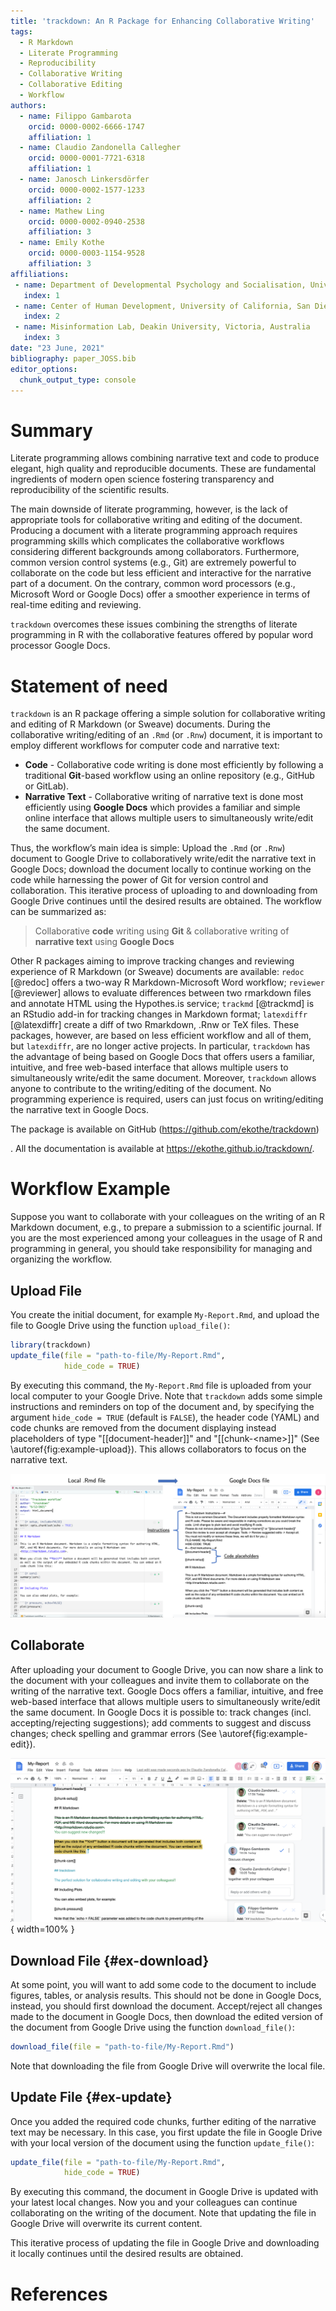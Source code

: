 ```yaml
---
title: 'trackdown: An R Package for Enhancing Collaborative Writing'
tags:
  - R Markdown
  - Literate Programming
  - Reproducibility
  - Collaborative Writing
  - Collaborative Editing
  - Workflow
authors:
  - name: Filippo Gambarota
    orcid: 0000-0002-6666-1747
    affiliation: 1
  - name: Claudio Zandonella Callegher
    orcid: 0000-0001-7721-6318
    affiliation: 1
  - name: Janosch Linkersdörfer
    orcid: 0000-0002-1577-1233
    affiliation: 2
  - name: Mathew Ling
    orcid: 0000-0002-0940-2538
    affiliation: 3
  - name: Emily Kothe
    orcid: 0000-0003-1154-9528
    affiliation: 3
affiliations:
 - name: Department of Developmental Psychology and Socialisation, University of Padova, Padova, Italy
   index: 1
 - name: Center of Human Development, University of California, San Diego, USA
   index: 2
 - name: Misinformation Lab, Deakin University, Victoria, Australia
   index: 3
date: "23 June, 2021"
bibliography: paper_JOSS.bib
editor_options: 
  chunk_output_type: console
---
```




# Summary

Literate programming allows combining narrative text and code to produce elegant, high quality and reproducible documents. These are fundamental ingredients of modern open science fostering transparency and reproducibility of the scientific results. 

The main downside of literate programming, however, is the lack of appropriate tools for collaborative writing and editing of the document. Producing a document with a literate programming approach requires programming skills which complicates the collaborative workflows considering different backgrounds among collaborators. Furthermore, common version control systems (e.g., Git) are extremely powerful to collaborate on the code but less efficient and interactive for the narrative part of a document. On the contrary, common word processors (e.g., Microsoft Word or Google Docs) offer a smoother experience in terms of real-time editing and reviewing. 

`trackdown` overcomes these issues combining the strengths of literate programming in R with the collaborative features offered by popular word processor Google Docs.

# Statement of need 

`trackdown` is an R package offering a simple solution for collaborative writing and editing of R Markdown (or Sweave) documents. During the collaborative writing/editing of an `.Rmd` (or `.Rnw`) document, it is important to employ different workflows for computer code and narrative text:

- **Code** - Collaborative code writing is done most efficiently by following a traditional **Git**-based workflow using an online repository (e.g., GitHub or GitLab).
- **Narrative Text** - Collaborative writing of narrative text is done most efficiently using **Google Docs** which provides a familiar and simple online interface that allows multiple users to simultaneously write/edit the same document.

Thus, the workflow’s main idea is simple: Upload the `.Rmd` (or `.Rnw`) document to Google Drive to collaboratively write/edit the narrative text in Google Docs; download the document locally to continue working on the code while harnessing the power of Git for version control and collaboration. This iterative process of uploading to and downloading from Google Drive continues until the desired results are obtained. The workflow can be summarized as:

> Collaborative **code** writing using **Git** & collaborative writing of **narrative text** using **Google Docs**  

Other R packages aiming to improve tracking changes and reviewing experience of R Markdown (or Sweave) documents are available: `redoc` [@redoc] offers a two-way R Markdown-Microsoft Word workflow; `reviewer` [@reviewer] allows to evaluate differences between two rmarkdown files and annotate HTML using the Hypothes.is service; `trackmd` [@trackmd] is an RStudio add-in for tracking changes in Markdown format; `latexdiffr` [@latexdiffr] create a diff of two Rmarkdown, .Rnw or TeX files. These packages, however, are based on less efficient workflow and all of them, but `latexdiffr`, are no longer active projects. In particular, `trackdown` has the advantage of being based on Google Docs that offers users a familiar, intuitive, and free web-based interface that allows multiple users to simultaneously write/edit the same document. Moreover, `trackdown` allows anyone to contribute to the writing/editing of the document. No programming experience is required, users can just focus on writing/editing the narrative text in Google Docs.

The package is available on GitHub (https://github.com/ekothe/trackdown) 
<!-- and CRAN (https://CRAN.R-project.org/package=trackdown) -->
. All the documentation is available at https://ekothe.github.io/trackdown/.

# Workflow Example

Suppose you want to collaborate with your colleagues on the writing of an R Markdown document, e.g., to prepare a submission to a scientific journal. If you are the most experienced among your colleagues in the usage of R and programming in general, you should take responsibility for managing and organizing the workflow.

## Upload File

You create the initial document, for example `My-Report.Rmd`, and upload the file to Google Drive using the function `upload_file()`:


```r
library(trackdown)
update_file(file = "path-to-file/My-Report.Rmd", 
            hide_code = TRUE)
```

By executing this command, the `My-Report.Rmd` file is uploaded from your local computer to your Google Drive. Note that `trackdown` adds some simple instructions and reminders on top of the document and, by specifying the argument `hide_code = TRUE` (default is `FALSE`), the header code (YAML) and code chunks are removed from the document displaying instead placeholders of type "[[document-header]]" and "[[chunk-\<name\>]]" (See \autoref{fig:example-upload}). This allows collaborators to focus on the narrative text. 

![When uploading a document from your local computer to your Google Drive, `trackdown` adds some simple instructions and reminders on top of the document and, by specifying the argument `hide_code = TRUE` (default is `FALSE`), the header code (YAML) and code chunks are removed an substituted by placeholders.\label{fig:example-upload}](JOSS-fig.png)

## Collaborate

After uploading your document to Google Drive, you can now share a link to the document with your colleagues and invite them to collaborate on the writing of the narrative text. Google Docs offers a familiar, intuitive, and free web-based interface that allows multiple users to simultaneously write/edit the same document. In Google Docs it is possible to: track changes (incl. accepting/rejecting suggestions); add comments to suggest and discuss changes; check spelling and grammar errors (See \autoref{fig:example-edit}).

![Example of collaboration in Google Docs using suggestions and comments.\label{fig:example-upload}](Example-edit.png){ width=100% }

## Download File {#ex-download}

At some point, you will want to add some code to the document to include figures, tables, or analysis results. This should not be done in Google Docs, instead, you should first download the document. Accept/reject all changes made to the document in Google Docs, then download the edited version of the document from Google Drive using the function `download_file()`:


```r
download_file(file = "path-to-file/My-Report.Rmd")
```

Note that downloading the file from Google Drive will overwrite the local file. 

## Update File {#ex-update}

Once you added the required code chunks, further editing of the narrative text may be necessary. In this case, you first update the file in Google Drive with your local version of the document using the function `update_file()`:


```r
update_file(file = "path-to-file/My-Report.Rmd", 
            hide_code = TRUE)
```

By executing this command, the document in Google Drive is updated with your latest local changes. Now you and your colleagues can continue collaborating on the writing of the document. Note that updating the file in Google Drive will overwrite its current content.

This iterative process of updating the file in Google Drive and downloading it locally continues until the desired results are obtained.

# References
